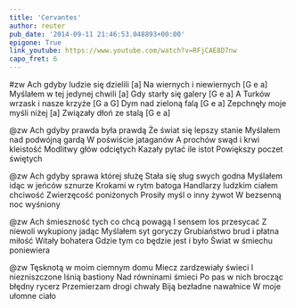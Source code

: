 ```yaml
---
title: 'Cervantes'
author: reuter
pub_date: '2014-09-11 21:46:53.048893+00:00'
epigone: True
link_youtube: https://www.youtube.com/watch?v=RFjCAE8D7nw
capo_fret: 6
---
```


#zw
Ach gdyby ludzie się dzielili [a]
Na wiernych i niewiernych [G e a]
Myślałem w tej jedynej chwili [a]
Gdy starły się galery [G e a]
A Turków wrzask i nasze krzyże [G a G]
Dym nad zieloną falą [G e a]
Zepchnęły moje myśli niżej [a]
Związały dłoń ze stalą [G e a]

@zw
Ach gdyby prawda była prawdą
Że świat się lepszy stanie
Myślałem nad podwójną gardą
W poświście jataganów
A prochów swąd i krwi kleistość
Modlitwy głów odciętych
Kazały pytać ile istot
Powiększy poczet świętych

@zw
Ach gdyby sprawa której służę
Stała się sług swych godna
Myślałem idąc w jeńców sznurze
Krokami w rytm batoga
Handlarzy ludzkim ciałem chciwość
Zwierzęcość poniżonych
Prosiły myśl o inny żywot
W bezsenną noc wyśniony

@zw
Ach śmieszność tych co chcą powagą
I sensem los przesycać
Z niewoli wykupiony jadąc
Myślałem syt goryczy
Grubiaństwo brud i płatna miłość
Witały bohatera
Gdzie tym co będzie jest i było
Świat w śmiechu poniewiera

@zw
Tęsknotą w moim ciemnym domu
Miecz zardzewiały świeci
I niezniszczone lśnią bastiony
Nad równinami śmieci
Po pas w nich brocząc błędny rycerz
Przemierzam drogi chwały
Biją bezładne nawałnice
W moje ułomne ciało